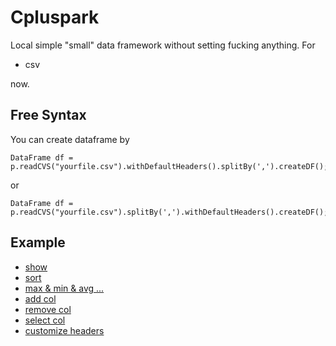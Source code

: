 # Cpluspark
Local simple "small" data framework without setting fucking anything. For
- csv

now.

## Free Syntax
You can create dataframe by
```
DataFrame df = p.readCVS("yourfile.csv").withDefaultHeaders().splitBy(',').createDF();
```
or
```
DataFrame df = p.readCVS("yourfile.csv").splitBy(',').withDefaultHeaders().createDF();
```

## Example
- [show](https://github.com/jysh1214/cpluspark/tree/master/example/01_show)
- [sort](https://github.com/jysh1214/cpluspark/tree/master/example/02_sort)
- [max & min & avg ...](https://github.com/jysh1214/cpluspark/tree/master/example/03_getMax_getMin)
- [add col](https://github.com/jysh1214/cpluspark/tree/master/example/04_addCol)
- [remove col](https://github.com/jysh1214/cpluspark/tree/master/example/05_removeCol)
- [select col](https://github.com/jysh1214/cpluspark/tree/master/example/06_selectCol)
- [customize headers](https://github.com/jysh1214/cpluspark/tree/master/example/07_withHeaders)
